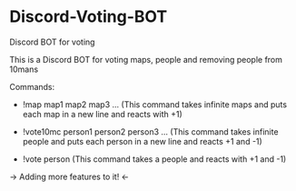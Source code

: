# Discord-Voting-BOT
Discord BOT for voting

This is a Discord BOT for voting maps, people and removing people from 10mans

Commands:

- !map map1 map2 map3 ...
(This command takes infinite maps and puts each map in a new line and reacts with +1)

- !vote10mc person1 person2 person3 ...
(This command takes infinite people and puts each person in a new line and reacts +1 and -1)

- !vote person 
(This command takes a people and reacts with +1 and -1)
 
-> Adding more features to it! <-
